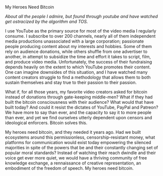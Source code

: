 
My Heroes Need Bitcoin

*About all the people I admire, but found through youtube and have
watched get ostracized by the algorithm and TOS.*

I use YouTube as the primary source for most of the video media I
regularly consume. I subscribe to over 200 channels, nearly all of them
independent media productions unassociated with a large corporation;
passionate people producing content about my interests and hobbies. Some
of them rely on audience donations, while others shuffle from one
advertiser to another, in attempt to subsidize the time and effort it
takes to script, film, and produce video media. Unfortunately, the
success of their fundraising depends heavily on the extent to which
YouTube promotes their content. One can imagine downsides of this
situation, and I have watched many content creators struggle to find a
methodology that allows them to both sustain themselves and stay true to
their passion to their passion.

What if, for all those years, my favorite video creators asked for
bitcoin instead of donations through gate-keeping middle-men? What if
they had built the bitcoin consciousness with their audience? What would
that have built today? And could it resist the dictates of YouTube,
PayPal and Patreon? We have more to say than ever, and the capacity to
say it to more people than ever, and yet we find ourselves utterly
dependent upon censors and ideological enforcers. Bitcoin solves this.

My heroes need bitcoin, and they needed it years ago. Had we built
ecosystems around this permissionless, censorship-resistant money, what
platforms for communication would exist today empowering the silenced
majorities in spite of the powers that be and their constantly changing
set of popular moral standards? Instead of watching their reach dwindle
and their voice get ever more quiet, we would have a thriving community
of free knowledge exchange, a rennaissance of creative representation,
an embodiment of the freedom of speech. My heroes need bitcoin.


